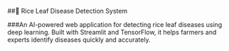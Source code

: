 ##🌾 Rice Leaf Disease Detection System

###An AI-powered web application for detecting rice leaf diseases using deep learning. Built with Streamlit and TensorFlow, it helps farmers and experts identify diseases quickly and accurately.
